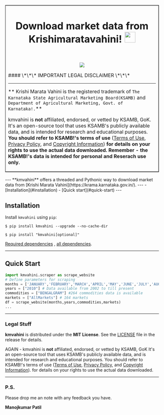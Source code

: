 <table border=1 cellpadding=10><tr><td>
<h1 align="center"><b>Download market data from Krishimaratavahini! </b><img src="https://media.giphy.com/media/hvRJCLFzcasrR4ia7z/giphy.gif" width="35"></h1>
<!--  -->
<br>

<p align="center">
  <a href="https://github.com/DenverCoder1/readme-typing-svg"><img src="https://readme-typing-svg.herokuapp.com?font=Time+New+Roman&color=cyan&size=25&center=true&vCenter=true&width=600&height=100&lines=Aspiring+Data+Scientist;Constant+Learner;"></a>
</p>
#### \*\*\* IMPORTANT LEGAL DISCLAIMER \*\*\*

---

** Krishi Marata Vahini is the registered trademark of `The Karnataka State Agricultural Marketing Board(KSAMB)` and `Department of Agricultural Marketing, Govt. of Karnataka!.`**

kmvahini is **not** affiliated, endorsed, or vetted by KSAMB, GoK. It's an open-source tool that uses KSAMB's publicly available data, and is intended for research and educational purposes.
**You should refer to KSAMB!'s terms of use**
([Terms of Use](https://krama.karnataka.gov.in/department.aspx?page=terms),
[Privacy Policy](https://krama.karnataka.gov.in/department.aspx?page=privacy), and
[Copyright Information](https://krama.karnataka.gov.in/department.aspx?page=copyright)) **for details on your rights to use the actual data downloaded. Remember - the KSAMB!'s data is intended for personal and Reserach use only.**
</td></tr></table>
---
**kmvahini** offers a threaded and Pythonic way to download market data from [Krishi Marata Vahini](https://krama.karnataka.gov.in/).
---
- [Installation](#installation)
- [Quick start](#quick-start)
---

## Installation

Install `kmvahini` using `pip`:

``` {.sourceCode .bash}
$ pip install kmvahini --upgrade --no-cache-dir
```
``` {.sourceCode .bash}
$ pip install "kmvahini[optional]"
```

[Required dependencies](./requirements.txt) , [all dependencies](./setup.py).

---

## Quick Start

```python
import kmvahini.scraper as scrape_website
# Define parameters for scraping
months = ['JANUARY','FEBRUARY','MARCH','APRIL','MAY','JUNE','JULY','AUGUST','SEPTEMBER','OCTOBER','NOVEMBER','DECEMBER']
years = ["2010"] # Data available from 2002 to till present
commodities = ["BENGALGRAM"] #264 commodities data is available
markets = ["AllMarkets"] # 164 markets
df = scrape_website(months,years,commodities,markets)
...
```

---

### Legal Stuff

**kmvahini** is distributed under the **MIT License**. See
the [LICENSE](./LICENSE) file in the release for details.


AGAIN - kmvahini is **not** affiliated, endorsed, or vetted by KSAMB, GoK
It's an open-source tool that uses KSAMB's publicly available data, and is
intended for research and educational purposes. You should refer to KSAMB!'s terms of use
([Terms of Use](https://krama.karnataka.gov.in/department.aspx?page=terms),
[Privacy Policy](https://krama.karnataka.gov.in/department.aspx?page=privacy), and
[Copyright Information](https://krama.karnataka.gov.in/department.aspx?page=copyright)). for
details on your rights to use the actual data downloaded.

---

### P.S.

Please drop me an note with any feedback you have.

**Manojkumar Patil**
